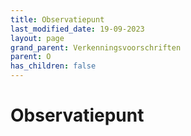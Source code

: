 ```yaml
---
title: Observatiepunt
last_modified_date: 19-09-2023
layout: page
grand_parent: Verkenningsvoorschriften
parent: O
has_children: false
---
```


Observatiepunt
==============

